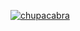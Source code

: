 [![chupacabra](https://github.com/Bheutschi/chupacabra/actions/workflows/unitTest.yml/badge.svg?branch=main)](https://github.com/Bheutschi/chupacabra/actions/workflows/unitTest.yml)
